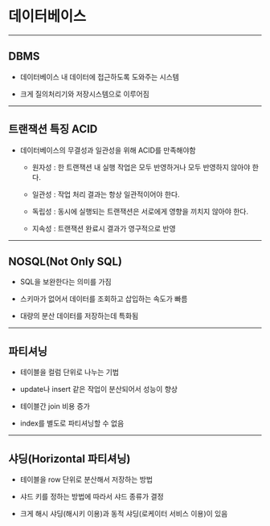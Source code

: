 # 데이터베이스

---
## DBMS

- 데이터베이스 내 데이터에 접근하도록 도와주는 시스템

- 크게 질의처리기와 저장시스템으로 이루어짐

---
## 트랜잭션 특징 ACID

- 데이터베이스의 무결성과 일관성을 위해 ACID를 만족해야함

  - 원자성 : 한 트랜잭션 내 실행 작업은 모두 반영하거나 모두 반영하지 않아야 한다.

  - 일관성 : 작업 처리 결과는 항상 일관적이어야 한다.

  - 독립성 : 동시에 실행되는 트랜잭션은 서로에게 영향을 끼치지 않아야 한다.

  - 지속성 : 트랜잭션 완료시 결과가 영구적으로 반영

---
## NOSQL(Not Only SQL)

- SQL을 보완한다는 의미를 가짐

- 스키마가 없어서 데이터를 조회하고 삽입하는 속도가 빠름

- 대량의 분산 데이터를 저장하는데 특화됨

---
## 파티셔닝

- 테이블을 컬럼 단위로 나누는 기법

- update나 insert 같은 작업이 분산되어서 성능이 향상

- 테이블간 join 비용 증가

- index를 별도로 파티셔닝할 수 없음

---
## 샤딩(Horizontal 파티셔닝)

- 테이블을 row 단위로 분산해서 저장하는 방법

- 샤드 키를 정하는 방법에 따라서 샤드 종류가 결정

- 크게 해시 샤딩(해시키 이용)과 동적 샤딩(로케이터 서비스 이용)이 있음

